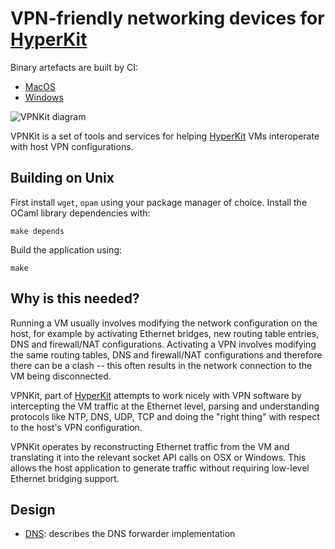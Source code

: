 VPN-friendly networking devices for [HyperKit](https://github.com/docker/hyperkit)
===============================

Binary artefacts are built by CI:

- [MacOS](https://circleci.com/gh/docker/vpnkit)
- [Windows](https://ci.appveyor.com/project/docker/vpnkit/history)

![VPNKit diagram](http://docker.github.io/vpnkit/vpnkit.png)

VPNKit is a set of tools and services for helping [HyperKit](https://github.com/docker/hyperkit)
VMs interoperate with host VPN configurations.

Building on Unix
----------------

First install `wget`, `opam` using your package manager of choice.
Install the OCaml library dependencies with:
```
make depends
```
Build the application using:
```
make
```

Why is this needed?
-------------------

Running a VM usually involves modifying the network configuration on the host, for example
by activating Ethernet bridges, new routing table entries, DNS and firewall/NAT configurations.
Activating a VPN involves modifying the same routing tables, DNS and firewall/NAT configurations
and therefore there can be a clash -- this often results in the network connection to the VM
being disconnected.

VPNKit, part of [HyperKit](https://github.com/docker/hyperkit)
attempts to work nicely with VPN software by intercepting the VM traffic at the Ethernet level,
parsing and understanding protocols like NTP, DNS, UDP, TCP and doing the "right thing" with
respect to the host's VPN configuration.

VPNKit operates by reconstructing Ethernet traffic from the VM and translating it into the
relevant socket API calls on OSX or Windows. This allows the host application to generate
traffic without requiring low-level Ethernet bridging support.

Design
------

- [DNS](docs/DNS.md): describes the DNS forwarder implementation
